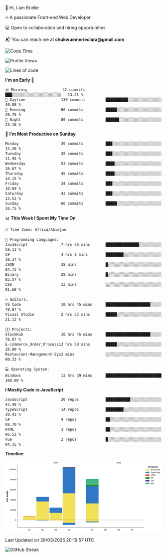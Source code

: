 <div align="left">
  <p>👋 Hi, I am Brielle</p>
  <p>🔥 A passionate Front-end Web Developer</p>
  <p>💻 Open to collaboration and hiring opportunities</p>
  <p>📬 You can reach me at <strong>chukwuemerieclara@gmail.com</strong></p>
</div>


 
 <!--START_SECTION:waka-->
![Code Time](http://img.shields.io/badge/Code%20Time-554%20hrs%2033%20mins-blue)

![Profile Views](http://img.shields.io/badge/Profile%20Views-0-blue)

![Lines of code](https://img.shields.io/badge/From%20Hello%20World%20I%27ve%20Written-262.6%20thousand%20lines%20of%20code-blue)

**I'm an Early 🐤** 

```text
🌞 Morning                42 commits          ███░░░░░░░░░░░░░░░░░░░░░░   13.21 % 
🌆 Daytime                130 commits         ██████████░░░░░░░░░░░░░░░   40.88 % 
🌃 Evening                66 commits          █████░░░░░░░░░░░░░░░░░░░░   20.75 % 
🌙 Night                  80 commits          ██████░░░░░░░░░░░░░░░░░░░   25.16 % 
```
📅 **I'm Most Productive on Sunday** 

```text
Monday                   39 commits          ███░░░░░░░░░░░░░░░░░░░░░░   12.26 % 
Tuesday                  38 commits          ███░░░░░░░░░░░░░░░░░░░░░░   11.95 % 
Wednesday                53 commits          ████░░░░░░░░░░░░░░░░░░░░░   16.67 % 
Thursday                 45 commits          ████░░░░░░░░░░░░░░░░░░░░░   14.15 % 
Friday                   34 commits          ███░░░░░░░░░░░░░░░░░░░░░░   10.69 % 
Saturday                 43 commits          ███░░░░░░░░░░░░░░░░░░░░░░   13.52 % 
Sunday                   66 commits          █████░░░░░░░░░░░░░░░░░░░░   20.75 % 
```


📊 **This Week I Spent My Time On** 

```text
🕑︎ Time Zone: Africa/Abidjan

💬 Programming Languages: 
JavaScript               7 hrs 56 mins       ███████████████░░░░░░░░░░   58.13 % 
C#                       4 hrs 8 mins        ████████░░░░░░░░░░░░░░░░░   30.37 % 
JSON                     38 mins             █░░░░░░░░░░░░░░░░░░░░░░░░   04.73 % 
Binary                   29 mins             █░░░░░░░░░░░░░░░░░░░░░░░░   03.57 % 
CSS                      13 mins             ░░░░░░░░░░░░░░░░░░░░░░░░░   01.68 % 

🔥 Editors: 
VS Code                  10 hrs 45 mins      ████████████████████░░░░░   78.87 % 
Visual Studio            2 hrs 53 mins       █████░░░░░░░░░░░░░░░░░░░░   21.13 % 

🐱‍💻 Projects: 
StockHub                 10 hrs 45 mins      ████████████████████░░░░░   78.87 % 
E-commerce_Order_Processi2 hrs 50 mins       █████░░░░░░░░░░░░░░░░░░░░   20.80 % 
Restaurant-Management-Sys2 mins              ░░░░░░░░░░░░░░░░░░░░░░░░░   00.33 % 

💻 Operating System: 
Windows                  13 hrs 39 mins      █████████████████████████   100.00 % 
```

**I Mostly Code in JavaScript** 

```text
JavaScript               20 repos            ███████████░░░░░░░░░░░░░░   43.48 % 
TypeScript               14 repos            ████████░░░░░░░░░░░░░░░░░   30.43 % 
C#                       4 repos             ██░░░░░░░░░░░░░░░░░░░░░░░   08.70 % 
HTML                     3 repos             ██░░░░░░░░░░░░░░░░░░░░░░░   06.52 % 
Vue                      2 repos             █░░░░░░░░░░░░░░░░░░░░░░░░   04.35 % 
```



**Timeline**

![Lines of Code chart](https://raw.githubusercontent.com/Brielle28/Brielle28/main/assets/bar_graph.png)


 Last Updated on 28/03/2025 20:19:57 UTC
<!--END_SECTION:waka-->

![GitHub Streak](https://github-readme-streak-stats.herokuapp.com/?user=Brielle28)



